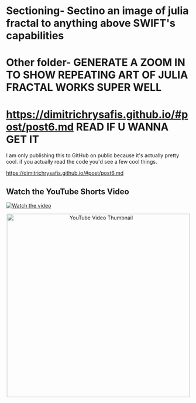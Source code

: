 # Sectioning- Sectino an image of julia fractal to anything above SWIFT's capabilities 
# Other folder- GENERATE A ZOOM IN TO SHOW REPEATING ART OF JULIA FRACTAL WORKS SUPER WELL
# https://dimitrichrysafis.github.io/#post/post6.md   READ IF U WANNA GET IT
I am only publishing this to GitHub on public because it's actually pretty cool. if you actually read the code you'd see a few cool things. 

https://dimitrichrysafis.github.io/#post/post6.md  

## Watch the YouTube Shorts Video

[![Watch the video](https://img.youtube.com/vi/MqJBRySBNvY/0.jpg)](https://www.youtube.com/shorts/MqJBRySBNvY)

<p align="center">
  <a href="https://www.youtube.com/shorts/MqJBRySBNvY">
    <img src="https://img.youtube.com/vi/MqJBRySBNvY/maxresdefault.jpg" alt="YouTube Video Thumbnail" width="500">
  </a>
</p>
